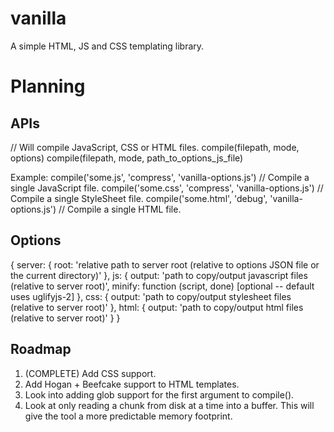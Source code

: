 vanilla
=======

A simple HTML, JS and CSS templating library.


Planning
==========

APIs
----------

// Will compile JavaScript, CSS or HTML files.
compile(filepath, mode, options)
compile(filepath, mode, path_to_options_js_file)

Example:
compile('some.js', 'compress', 'vanilla-options.js') // Compile a single JavaScript file.
compile('some.css', 'compress', 'vanilla-options.js') // Compile a single StyleSheet file.
compile('some.html', 'debug', 'vanilla-options.js') // Compile a single HTML file.


Options
----------

{
  server: {
    root: 'relative path to server root (relative to options JSON file or the current directory)'
  },
  js: {
    output: 'path to copy/output javascript files (relative to server root)',
    minify: function (script, done) [optional -- default uses uglifyjs-2]
  },
  css: {
    output: 'path to copy/output stylesheet files (relative to server root)'
  },
  html: {
    output: 'path to copy/output html files (relative to server root)'
  }
}



Roadmap
----------

1) (COMPLETE) Add CSS support.
2) Add Hogan + Beefcake support to HTML templates.
3) Look into adding glob support for the first argument to compile().
4) Look at only reading a chunk from disk at a time into a buffer. This will
   give the tool a more predictable memory footprint.

